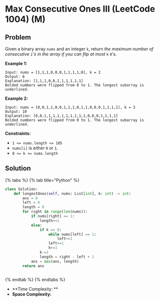 # Max Consecutive Ones III (LeetCode 1004) (M)

## Problem

&#x20;

Given a binary array `nums` and an integer `k`, return _the maximum number of consecutive _`1`_'s in the array if you can flip at most_ `k` `0`'s.

&#x20;

**Example 1:**

```
Input: nums = [1,1,1,0,0,0,1,1,1,1,0], k = 2
Output: 6
Explanation: [1,1,1,0,0,1,1,1,1,1,1]
Bolded numbers were flipped from 0 to 1. The longest subarray is underlined.
```

**Example 2:**

```
Input: nums = [0,0,1,1,0,0,1,1,1,0,1,1,0,0,0,1,1,1,1], k = 3
Output: 10
Explanation: [0,0,1,1,1,1,1,1,1,1,1,1,0,0,0,1,1,1,1]
Bolded numbers were flipped from 0 to 1. The longest subarray is underlined.
```

&#x20;

**Constraints:**

* `1 <= nums.length <= 105`
* `nums[i]` is either `0` or `1`.
* `0 <= k <= nums.length`

## Solution

{% tabs %}
{% tab title="Python" %}
```python
class Solution:
    def longestOnes(self, nums: List[int], k: int) -> int:
        ans = 0
        left = 0
        length = 0
        for right in range(len(nums)):
            if nums[right] == 1:
                length+=1
            else:
                if k == 0:
                    while nums[left] == 1:
                        left+=1
                    left+=1
                    k+=1
                k-=1
                length = right - left + 1
            ans = max(ans, length)
        return ans
                
```
{% endtab %}
{% endtabs %}

* **Time Complexity: **
* **Space Complexity:**
